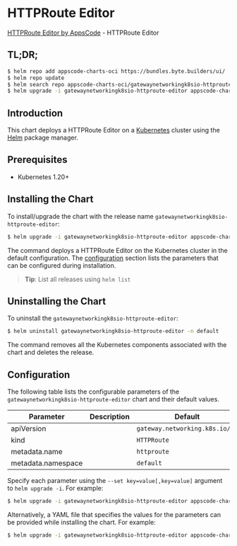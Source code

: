 # HTTPRoute Editor

[HTTPRoute Editor by AppsCode](https://appscode.com) - HTTPRoute Editor

## TL;DR;

```bash
$ helm repo add appscode-charts-oci https://bundles.byte.builders/ui/
$ helm repo update
$ helm search repo appscode-charts-oci/gatewaynetworkingk8sio-httproute-editor --version=v0.9.0
$ helm upgrade -i gatewaynetworkingk8sio-httproute-editor appscode-charts-oci/gatewaynetworkingk8sio-httproute-editor -n default --create-namespace --version=v0.9.0
```

## Introduction

This chart deploys a HTTPRoute Editor on a [Kubernetes](http://kubernetes.io) cluster using the [Helm](https://helm.sh) package manager.

## Prerequisites

- Kubernetes 1.20+

## Installing the Chart

To install/upgrade the chart with the release name `gatewaynetworkingk8sio-httproute-editor`:

```bash
$ helm upgrade -i gatewaynetworkingk8sio-httproute-editor appscode-charts-oci/gatewaynetworkingk8sio-httproute-editor -n default --create-namespace --version=v0.9.0
```

The command deploys a HTTPRoute Editor on the Kubernetes cluster in the default configuration. The [configuration](#configuration) section lists the parameters that can be configured during installation.

> **Tip**: List all releases using `helm list`

## Uninstalling the Chart

To uninstall the `gatewaynetworkingk8sio-httproute-editor`:

```bash
$ helm uninstall gatewaynetworkingk8sio-httproute-editor -n default
```

The command removes all the Kubernetes components associated with the chart and deletes the release.

## Configuration

The following table lists the configurable parameters of the `gatewaynetworkingk8sio-httproute-editor` chart and their default values.

|     Parameter      | Description |                  Default                  |
|--------------------|-------------|-------------------------------------------|
| apiVersion         |             | <code>gateway.networking.k8s.io/v1</code> |
| kind               |             | <code>HTTPRoute</code>                    |
| metadata.name      |             | <code>httproute</code>                    |
| metadata.namespace |             | <code>default</code>                      |


Specify each parameter using the `--set key=value[,key=value]` argument to `helm upgrade -i`. For example:

```bash
$ helm upgrade -i gatewaynetworkingk8sio-httproute-editor appscode-charts-oci/gatewaynetworkingk8sio-httproute-editor -n default --create-namespace --version=v0.9.0 --set apiVersion=gateway.networking.k8s.io/v1
```

Alternatively, a YAML file that specifies the values for the parameters can be provided while
installing the chart. For example:

```bash
$ helm upgrade -i gatewaynetworkingk8sio-httproute-editor appscode-charts-oci/gatewaynetworkingk8sio-httproute-editor -n default --create-namespace --version=v0.9.0 --values values.yaml
```
